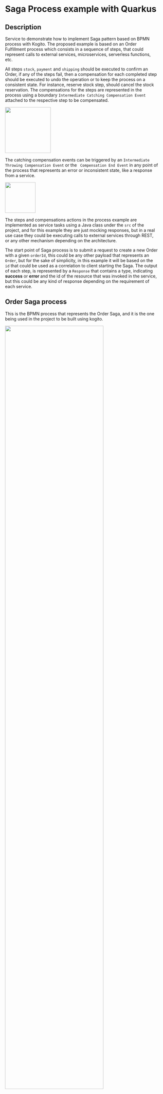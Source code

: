 # Saga Process example with Quarkus

## Description

Service to demonstrate how to implement Saga pattern based on BPMN process with Kogito. The proposed example is based
 on an Order Fulfillment process which consists in a sequence of steps, that could represent calls to external
  services, microservices, serverless functions, etc.
  
 All steps `stock`, `payment` and `shipping` should be executed to confirm an Order, if any of the
  steps fail, then a compensation for each completed step should be executed to undo the operation or to keep the
   process on a consistent state. For instance, reserve stock step, should cancel the stock reservation. The
    compensations for the steps are represented in the process using a boundary `Intermediate Catching Compensation
Event` attached to the respective step to be compensated.          

<img src="docs/images/boundary-compensation.png" height="150px"/>

The catching compensation events can be triggered by an `Intermediate Throwing Compensation Event` or the
 ` Compensation End Event` in any point of the process that represents an error or inconsistent state, like a response
  from a service.
 
 <img src="docs/images/throwing-compensation.png" height="100px"/>

The steps and compensations actions in the process example are implemented as service tasks using a Java class under
 the `src` of the project, and for this example they are just mocking responses, but in a real use case they
  could be executing calls to external services through REST, or any other mechanism depending on the architecture. 
 
 The start point of Saga process is to submit a request to create a new Order with a given `orderId`, this could be
  any other payload that represents an `Order`, but for the sake of simplicity, in this example it will be
   based on the `id` that could be used as a correlation to client starting the Saga.
  The output of each step, is represented by a `Response` that contains a type, indicating <b>success</b> or <b>error
  </b> and the id of the resource that was invoked in the service, but this could be any kind of response depending on
   the requirement of each service.

## Order Saga process

This is the BPMN process that represents the Order Saga, and it is the one being used in the project to be built using
 kogito.

<img src="docs/images/orders-saga-svg.svg" width="80%"/>

## Installing and Running

### Prerequisites

You will need:
  - Java 11+ installed
  - Environment variable JAVA_HOME set accordingly
  - Maven 3.8.1+ installed

When using native image compilation, you will also need:
  - [GraalVM 19.1.1](https://github.com/oracle/graal/releases/tag/vm-19.1.1) installed
  - Environment variable GRAALVM_HOME set accordingly
  - Note that GraalVM native image compilation typically requires other packages (glibc-devel, zlib-devel and gcc) to be installed too.  You also need 'native-image' installed in GraalVM (using 'gu install native-image'). Please refer to [GraalVM installation documentation](https://www.graalvm.org/docs/reference-manual/aot-compilation/#prerequisites) for more details.

### Compile and Run in Local Dev Mode

```
mvn clean compile quarkus:dev
```

### Package and Run in JVM mode

```
mvn clean package
java -jar target/quarkus-app/quarkus-run.jar
```

### Package and Run using Local Native Image
Note that this requires GRAALVM_HOME to point to a valid GraalVM installation

```
mvn clean package -Dnative
```

To run the generated native executable, generated in `target/`, execute

```
./target/process-saga-quarkus-runner
```

Note: Native builds does not yet work on Windows, GraalVM and Quarkus should be rolling out support for Windows soon.
Note: Depending on the branch, the runner might have the version number in it.  For example: _process-saga-quarkus-1.18.0.Final-runner_

## OpenAPI (Swagger) documentation
[Specification at swagger.io](https://swagger.io/docs/specification/about/)

You can take a look at the [OpenAPI definition](http://localhost:8080/openapi?format=json) - automatically generated and included in this service - to determine all available operations exposed by this service. For easy readability you can visualize the OpenAPI definition file using a UI tool like for example available [Swagger UI](https://editor.swagger.io).

In addition, various clients to interact with this service can be easily generated using this OpenAPI definition.

When running in either Quarkus Development or Native mode, we also leverage the [Quarkus OpenAPI extension](https://quarkus.io/guides/openapi-swaggerui#use-swagger-ui-for-development) that exposes [Swagger UI](http://localhost:8080/q/swagger-ui/) that you can use to look at available REST endpoints and send test requests.

## Usage

Once the service is up and running, you can use the following examples to interact with the service. Note that rather than using the curl commands below, you can also use the [Swagger UI](http://localhost:8080/q/swagger-ui/) to send requests.

### Starting the Order Saga

#### POST /orders

Allows to start a new Order Saga with the given data:

Given data:

```json
{
    "orderId" : "03e6cf79-3301-434b-b5e1-d6899b5639aa"
    
}
```

Curl command (using the JSON object above):

```sh
curl -X 'POST' 'http://localhost:8080/order' -H 'accept: */*' -H 'Content-Type: application/json' -d '{ "orderId" : "03e6cf79-3301-434b-b5e1-d6899b5639aa"}'
```
The response for the request is returned with attributes representing the response of each step, either
 success or failure. The `orderResponse` attribute indicates if the order can be confirmed in case of success or
  canceled in case of error.

Response example:

```json
    {
    "id": "799742b9-2903-45a3-be96-e7798f9425eb",
    "stockResponse": {
        "type": "SUCCESS",
        "resourceId": "c408e18d-6ec7-48bf-8396-ef2d45ab53d5"
    },
    "paymentResponse": {
        "type": "SUCCESS",
        "resourceId": "700672de-b897-4db6-b45e-411e2ade83a0"
    },
    "orderId": "12345678",
    "failService": "",
    "orderResponse": {
        "type": "SUCCESS",
        "resourceId": "12345678"
    },
    "shippingResponse": {
        "type": "SUCCESS",
        "resourceId": "3c3b8324-7e58-45ca-a939-244c19002e36"
    }
}
```

In the console executing the application you can check the log it with the executed steps.

```text
17:16:58:864 INFO  [org.kie.kogito.StockService] Created Stock for 12345678 with Id: 8ab1ac13-38d0-49e6-ab40-1edd2dc39922
17:16:58:865 INFO  [org.kie.kogito.PaymentService] Created Payment for 12345678 with Id: 2bfc044a-ccb4-4072-a26e-5a533d835257
17:16:58:865 INFO  [org.kie.kogito.ShippingService] Created Shipping for 12345678 with Id: 84a45015-c98b-4e08-b4cd-cf05a19b87e1
17:16:58:865 INFO  [org.kie.kogito.OrderService] Success Order 12345678
```

#### Simulating errors to activate the compensation flows

To make testing the process easier it was introduced an optional attribute `failService` that indicates which service
 should respond with an error. The attribute is basically the simple class name of the service.

Example:

```json
{
    "orderId" : "03e6cf79-3301-434b-b5e1-d6899b5639aa",
    "failService" : "PaymentService"    
}
```
Curl command (using the JSON object above):

```sh
curl -X 'POST' 'http://localhost:8080/order' -H 'accept: */*' -H 'Content-Type: application/json' -d '{ "orderId" : "03e6cf79-3301-434b-b5e1-d6899b5639aa", "failService" : "PaymentService" }'
```

Response example:

```json
{
    "id": "ef9c8b05-381c-456d-bf43-fbf5331a5e29",
    "stockResponse": {
        "type": "SUCCESS",
        "resourceId": "9098daa2-f40f-4231-995a-1c7d159df190"
    },
    "paymentResponse": {
        "type": "SUCCESS",
        "resourceId": "d6ac4086-efe9-4a9e-849c-2b6d48dbc1f0"
    },
    "orderId": "12345678",
    "failService": "ShippingService",
    "orderResponse": {
        "type": "ERROR",
        "resourceId": "12345678"
    },
    "shippingResponse": {
        "type": "ERROR",
        "resourceId": "39c40aa1-10af-42ad-8ba2-b8dd9c6279e1"
    }
}
```

In the console executing the application you can check the log it with the executed steps.

```text
17:16:17:723 INFO  [org.kie.kogito.StockService] Created Stock for 12345678 with Id: 9098daa2-f40f-4231-995a-1c7d159df190
17:16:17:724 INFO  [org.kie.kogito.PaymentService] Created Payment for 12345678 with Id: d6ac4086-efe9-4a9e-849c-2b6d48dbc1f0
17:16:17:724 INFO  [org.kie.kogito.ShippingService] Created Shipping for 12345678 with Id: 39c40aa1-10af-42ad-8ba2-b8dd9c6279e1
17:16:17:746 WARN  [org.kie.kogito.ShippingService] Cancel Shipping for 39c40aa1-10af-42ad-8ba2-b8dd9c6279e1
17:16:17:746 WARN  [org.kie.kogito.PaymentService] Cancel Payment for d6ac4086-efe9-4a9e-849c-2b6d48dbc1f0
17:16:17:747 WARN  [org.kie.kogito.StockService] Cancel Stock for 9098daa2-f40f-4231-995a-1c7d159df190
17:16:17:747 WARN  [org.kie.kogito.OrderService] Failed Order 12345678
```

## Deploying with Kogito Operator

In the [`operator`](operator) directory you'll find the custom resources needed to deploy this example on OpenShift with the [Kogito Operator](https://docs.jboss.org/kogito/release/latest/html_single/#chap_kogito-deploying-on-openshift).